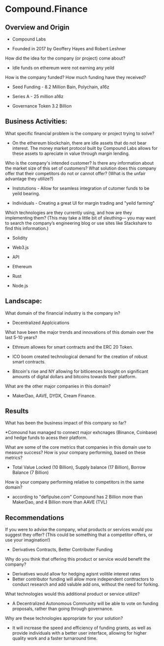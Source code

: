 # Compound.Finance

## Overview and Origin

* Compound Labs

* Founded in 2017 by Geoffery Hayes and Robert Leshner

How did the idea for the company (or project) come about?

* Idle funds on ethereum were not earning any yeild

How is the company funded? How much funding have they received?

* Seed Funding - 8.2 Million Bain, Polychain, a16z

* Series A - 25 million a16z

* Governance Token 3.2 Billion 


## Business Activities:

What specific financial problem is the company or project trying to solve?

* On the ethereum blockchain, there are idle assets that do not bear interest. The money market protocol built by Compound Labs allows for these assets to apreciate in value through margin lending.

Who is the company's intended customer?  Is there any information about the market size of this set of customers?
What solution does this company offer that their competitors do not or cannot offer? (What is the unfair advantage they utilize?)

* Instotutions - Allow for seamless integration of cutomer funds to be yeild bearing.

* Individuals - Creating a great UI for margin trading and "yeild farming"

Which technologies are they currently using, and how are they implementing them? (This may take a little bit of sleuthing–– you may want to search the company’s engineering blog or use sites like Stackshare to find this information.)

* Solidity

* Web3.js

* API

* Ethereum

* Rust

* Node.js

## Landscape:

What domain of the financial industry is the company in?

* Decentralized Applcications

What have been the major trends and innovations of this domain over the last 5-10 years?
 
* Ethreum allowes for smart contracts and the ERC 20 Token. 

* ICO boom created technological demand for the creation of robust smart contracts.

* Bitcoin's rise and NY allowing for bitlicences brought on significant amounts of digital dollars and bitcoins towards their platform.

What are the other major companies in this domain?

* MakerDao, AAVE, DYDX, Cream Finance.


## Results

What has been the business impact of this company so far?

*Comound has managed to connect major exhcnages (Binance, Coinbase) and hedge funds to acess their platform.

What are some of the core metrics that companies in this domain use to measure success? How is your company performing, based on these metrics?

* Total Value Locked (10 Billion), Supply balance (17 Billion), Borrow Balance (7 Billion)

How is your company performing relative to competitors in the same domain?

* according to "defipulse.com" Compound has 2 Billion more than MakerDao, and 4 Billion more than AAVE (TVL)


## Recommendations

If you were to advise the company, what products or services would you suggest they offer? (This could be something that a competitor offers, or use your imagination!)

* Derivatives Contracts, Better Contributer Funding

 Why do you think that offering this product or service would benefit the company?

* Derivatives would allow for hedging agisnt volitile interest rates
* Better contributor funding will allow more independent conttractors to conduct research and add valuble add ons, without the need for forking.

What technologies would this additional product or service utilize?

* A Decentralized Autonomous Community will be able to vote on funding proposals, rather than going through governance.

Why are these technologies appropriate for your solution?

* It will increase the speed and efficiency of funding grants, as well as provide individuals with a better user interface, allowing for higher quality work and a faster turnaround time.
